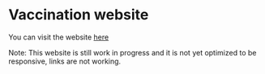 # Vaccination website <br>

<p>You can visit the website <a href="https://danieljuarezh.github.io/Vaccination_landing/">here</a></p>
<p>Note: This website is still work in progress and it is not yet optimized to be responsive, links are not working.</p>



        
